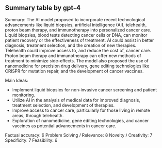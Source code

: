 ## Summary table by gpt-4
Summary: 
The AI model proposed to incorporate recent technological advancements like liquid biopsies, artificial intelligence (AI), telehealth, proton beam therapy, and immunotherapy into personalized cancer care. Liquid biopsies, blood tests detecting cancer cells or DNA, can monitor patient recovery or the effectiveness of treatment. AI could assist in better diagnosis, treatment selection, and the creation of new therapies. Telehealth could improve access to, and reduce the cost of, cancer care. Proton beam therapy and immunotherapy can offer new methods of treatment to minimize side-effects. The model also proposed the use of nanomedicine for precision drug delivery, gene editing technologies like CRISPR for mutation repair, and the development of cancer vaccines. 

Main Ideas: 
- Implement liquid biopsies for non-invasive cancer screening and patient monitoring. 
- Utilize AI in the analysis of medical data for improved diagnosis, treatment selection, and development of therapies.
- Improve access to cancer care, particularly for those living in remote areas, through telehealth.
- Exploration of nanomedicine, gene editing technologies, and cancer vaccines as potential advancements in cancer care.

Factual accuracy: 9
Problem Solving / Relevance: 8
Novelty / Creativity: 7
Specificity: 7
Feasibility: 6